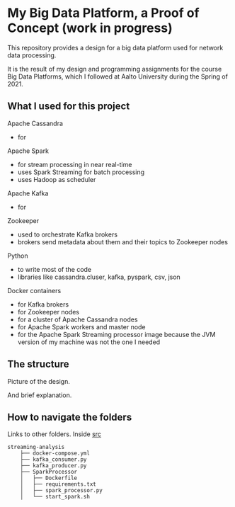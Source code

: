 # My Big Data Platform, a Proof of Concept (work in progress)

This repository provides a design for a big data platform used for network data processing.

It is the result of my design and programming assignments for the course Big Data Platforms, 
which I followed at Aalto University during the Spring of 2021.

## What I used for this project

Apache Cassandra
 - for 
 
Apache Spark
 - for stream processing in near real-time
 - uses Spark Streaming for batch processing
 - uses Hadoop as scheduler
 
Apache Kafka
 - for 
 
Zookeeper
 - used to orchestrate Kafka brokers
 - brokers send metadata about them and their topics to Zookeeper nodes
 
Python
- to write most of the code
- libraries like cassandra.cluser, kafka, pyspark, csv, json

Docker containers
- for Kafka brokers
- for Zookeeper nodes
- for a cluster of Apache Cassandra nodes
- for Apache Spark workers and master node
- for the Apache Spark Streaming processor image because the JVM version of my machine was not the one I needed

## The structure
Picture of the design.

And brief explanation.

## How to navigate the folders

Links to other folders.
Inside [src]()
```
streaming-analysis
    ├── docker-compose.yml
    ├── kafka_consumer.py
    ├── kafka_producer.py
    ├── SparkProcessor
    │   ├── Dockerfile
    │   ├── requirements.txt
    │   ├── spark_processor.py
    │   └── start_spark.sh

```
